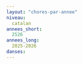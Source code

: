 ```yaml
---
layout: "chores-par-annee"
niveau:
  catalan
annees_short:
  2526
annees_long:
  2025-2026
danses:
---
```

